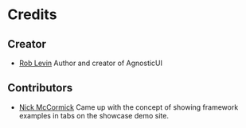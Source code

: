 Credits
=======
  
## Creator
  * [Rob Levin](https://github.com/roblevintennis)
  Author and creator of AgnosticUI

## Contributors
  * [Nick McCormick](https://github.com/kenning)
  Came up with the concept of showing framework examples in tabs on the showcase demo site.
